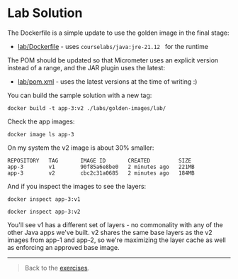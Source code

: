 # Lab Solution

The Dockerfile is a simple update to use the golden image in the final stage:

- [lab/Dockerfile](lab/Dockerfile) - uses `courselabs/java:jre-21.12 ` for the runtime

The POM should be updated so that Micrometer uses an explicit version instead of a range, and the JAR plugin uses the latest:

- [lab/pom.xml](lab/pom.xml) - uses the latest versions at the time of writing :)

You can build the sample solution with a new tag:

```
docker build -t app-3:v2 ./labs/golden-images/lab/
```

Check the app images:

```
docker image ls app-3
```

On my system the v2 image is about 30% smaller:

```
REPOSITORY   TAG       IMAGE ID       CREATED         SIZE
app-3        v1        90f85a6e8be0   2 minutes ago   221MB
app-3        v2        cbc2c31a0685   2 minutes ago   184MB
````

And if you inspect the images to see the layers:

```
docker inspect app-3:v1

docker inspect app-3:v2
```

You'll see v1 has a different set of layers - no commonality with any of the other Java apps we've built. v2 shares the same base layers as the v2 images from app-1 and app-2, so we're maximizing the layer cache as well as enforcing an approved base image.

___
> Back to the [exercises](README.md).